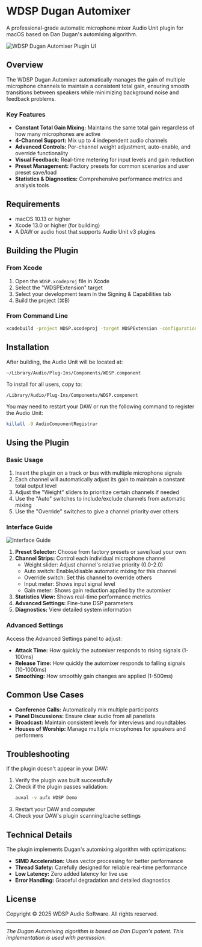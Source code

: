# WDSP Dugan Automixer

A professional-grade automatic microphone mixer Audio Unit plugin for macOS based on Dan Dugan's automixing algorithm.

![WDSP Dugan Automixer Plugin UI](docs/images/plugin-screenshot.png)

## Overview

The WDSP Dugan Automixer automatically manages the gain of multiple microphone channels to maintain a consistent total gain, ensuring smooth transitions between speakers while minimizing background noise and feedback problems.

### Key Features

- **Constant Total Gain Mixing:** Maintains the same total gain regardless of how many microphones are active
- **4-Channel Support:** Mix up to 4 independent audio channels
- **Advanced Controls:** Per-channel weight adjustment, auto-enable, and override functionality
- **Visual Feedback:** Real-time metering for input levels and gain reduction
- **Preset Management:** Factory presets for common scenarios and user preset save/load
- **Statistics & Diagnostics:** Comprehensive performance metrics and analysis tools

## Requirements

- macOS 10.13 or higher
- Xcode 13.0 or higher (for building)
- A DAW or audio host that supports Audio Unit v3 plugins

## Building the Plugin

### From Xcode

1. Open the `WDSP.xcodeproj` file in Xcode
2. Select the "WDSPExtension" target
3. Select your development team in the Signing & Capabilities tab
4. Build the project (⌘B)

### From Command Line

```bash
xcodebuild -project WDSP.xcodeproj -target WDSPExtension -configuration Release
```

## Installation

After building, the Audio Unit will be located at:

```
~/Library/Audio/Plug-Ins/Components/WDSP.component
```

To install for all users, copy to:

```
/Library/Audio/Plug-Ins/Components/WDSP.component
```

You may need to restart your DAW or run the following command to register the Audio Unit:

```bash
killall -9 AudioComponentRegistrar
```

## Using the Plugin

### Basic Usage

1. Insert the plugin on a track or bus with multiple microphone signals
2. Each channel will automatically adjust its gain to maintain a constant total output level
3. Adjust the "Weight" sliders to prioritize certain channels if needed
4. Use the "Auto" switches to include/exclude channels from automatic mixing
5. Use the "Override" switches to give a channel priority over others

### Interface Guide

![Interface Guide](docs/images/interface-guide.png)

1. **Preset Selector:** Choose from factory presets or save/load your own
2. **Channel Strips:** Control each individual microphone channel
   - Weight slider: Adjust channel's relative priority (0.0-2.0)
   - Auto switch: Enable/disable automatic mixing for this channel
   - Override switch: Set this channel to override others
   - Input meter: Shows input signal level
   - Gain meter: Shows gain reduction applied by the automixer
3. **Statistics View:** Shows real-time performance metrics
4. **Advanced Settings:** Fine-tune DSP parameters
5. **Diagnostics:** View detailed system information

### Advanced Settings

Access the Advanced Settings panel to adjust:

- **Attack Time:** How quickly the automixer responds to rising signals (1-100ms)
- **Release Time:** How quickly the automixer responds to falling signals (10-1000ms)
- **Smoothing:** How smoothly gain changes are applied (1-500ms)

## Common Use Cases

- **Conference Calls:** Automatically mix multiple participants
- **Panel Discussions:** Ensure clear audio from all panelists
- **Broadcast:** Maintain consistent levels for interviews and roundtables
- **Houses of Worship:** Manage multiple microphones for speakers and performers

## Troubleshooting

If the plugin doesn't appear in your DAW:

1. Verify the plugin was built successfully
2. Check if the plugin passes validation:
   ```bash
   auval -v aufx WDSP Demo
   ```
3. Restart your DAW and computer
4. Check your DAW's plugin scanning/cache settings

## Technical Details

The plugin implements Dugan's automixing algorithm with optimizations:

- **SIMD Acceleration:** Uses vector processing for better performance
- **Thread Safety:** Carefully designed for reliable real-time performance
- **Low Latency:** Zero added latency for live use
- **Error Handling:** Graceful degradation and detailed diagnostics

## License

Copyright © 2025 WDSP Audio Software. All rights reserved.

---

*The Dugan Automixing algorithm is based on Dan Dugan's patent. This implementation is used with permission.*
